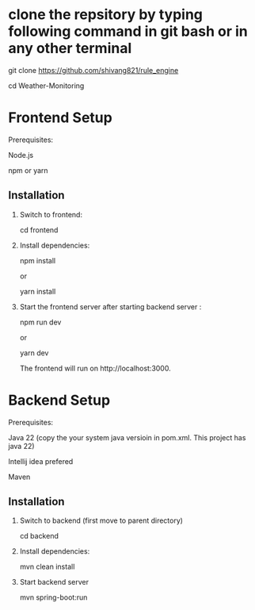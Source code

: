 # clone the repsitory by typing following command in git bash or in any other terminal
  git clone https://github.com/shivang821/rule_engine

  cd Weather-Monitoring
  
# Frontend Setup
  Prerequisites:
  
  Node.js
  
  npm or yarn
  
  ## Installation
  1. Switch to frontend:
     
     cd frontend
     
  3. Install dependencies:
     
     npm install
     
     or
     
     yarn install
     
  5. Start the frontend server after starting backend server :
     
     npm run dev
     
     or
     
     yarn dev
     
     The frontend will run on http://localhost:3000.

# Backend Setup

  Prerequisites:
  
  Java 22 (copy the your system java versioin in pom.xml. This project has java 22)
  
  Intellij idea prefered
  
  Maven
  
  ## Installation
  
  1. Switch to backend (first move to parent directory)
     
     cd backend
     
  2. Install dependencies:
     
     mvn clean install
     
  4. Start backend server
     
     mvn spring-boot:run 
   
